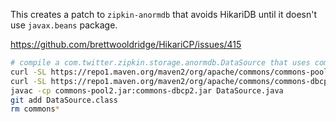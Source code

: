 This creates a patch to `zipkin-anormdb` that avoids HikariDB until it doesn't use `javax.beans` package.

https://github.com/brettwooldridge/HikariCP/issues/415

```bash
# compile a com.twitter.zipkin.storage.anormdb.DataSource that uses commons
curl -SL https://repo1.maven.org/maven2/org/apache/commons/commons-pool2/2.4.2/commons-pool2-2.4.2.jar > commons-pool2.jar
curl -SL https://repo1.maven.org/maven2/org/apache/commons/commons-dbcp2/2.1.1/commons-dbcp2-2.1.1.jar > commons-dbcp2.jar
javac -cp commons-pool2.jar:commons-dbcp2.jar DataSource.java
git add DataSource.class
rm commons*
```

